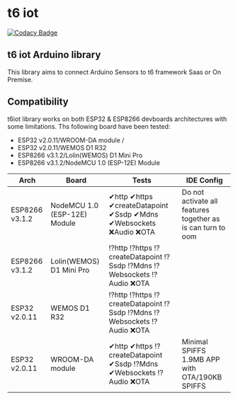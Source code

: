 # t6 iot
[![Codacy Badge](https://api.codacy.com/project/badge/Grade/5b1eb9f55e6e462b86eb731fc8b29489)](https://www.codacy.com/app/internetcollaboratif/t6iot?utm_source=github.com&amp;utm_medium=referral&amp;utm_content=mathcoll/t6iot&amp;utm_campaign=Badge_Grade)

##  t6 iot Arduino library
This library aims to connect Arduino Sensors to t6 framework Saas or On Premise.

## Compatibility
t6iot library works on both ESP32 & ESP8266 devboards architectures with some limitations.
Ths following board have been tested:
- ESP32 v2.0.11/WROOM-DA module / 
- ESP32 v2.0.11/WEMOS D1 R32
- ESP8266 v3.1.2/Lolin(WEMOS) D1 Mini Pro
- ESP8266 v3.1.2/NodeMCU 1.0 (ESP-12E) Module

| Arch | Board | Tests | IDE Config |
| ------ | ------ | ------ | ------ |
|ESP8266 v3.1.2|NodeMCU 1.0 (ESP-12E) Module|✔http ✔https ✔createDatapoint ✔Ssdp ✔Mdns ✔Websockets ❌Audio ❌OTA|Do not activate all features together as is can turn to oom|
|ESP8266 v3.1.2|Lolin(WEMOS) D1 Mini Pro|⁉️http ⁉️https ⁉️createDatapoint ⁉️Ssdp ⁉️Mdns ⁉️Websockets ⁉️Audio ❌OTA||
|ESP32 v2.0.11|WEMOS D1 R32|⁉️http ⁉️https ⁉️createDatapoint ⁉️Ssdp ⁉️Mdns ⁉️Websockets ⁉️Audio ❌OTA||
|ESP32 v2.0.11|WROOM-DA module|✔http ✔https ⁉️createDatapoint ✔Ssdp ⁉️Mdns ✔Websockets ⁉️Audio ❌OTA|Minimal SPIFFS 1.9MB APP with OTA/190KB SPIFFS|
